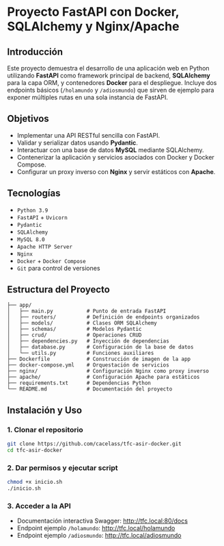 # Proyecto FastAPI con Docker, SQLAlchemy y Nginx/Apache

## Introducción

Este proyecto demuestra el desarrollo de una aplicación web en Python utilizando **FastAPI** como framework principal de backend, **SQLAlchemy** para la capa ORM, y contenedores **Docker** para el despliegue. Incluye dos endpoints básicos (`/holamundo` y `/adiosmundo`) que sirven de ejemplo para exponer múltiples rutas en una sola instancia de FastAPI.

## Objetivos

* Implementar una API RESTful sencilla con FastAPI.
* Validar y serializar datos usando **Pydantic**.
* Interactuar con una base de datos **MySQL** mediante SQLAlchemy.
* Contenerizar la aplicación y servicios asociados con Docker y Docker Compose.
* Configurar un proxy inverso con **Nginx** y servir estáticos con **Apache**.

## Tecnologías

* `Python 3.9`
* `FastAPI` + `Uvicorn`
* `Pydantic`
* `SQLAlchemy`
* `MySQL 8.0`
* `Apache HTTP Server`
* `Nginx`
* `Docker` + `Docker Compose`
* `Git` para control de versiones

## Estructura del Proyecto

```text
├── app/
│   ├── main.py           # Punto de entrada FastAPI
│   ├── routers/          # Definición de endpoints organizados
│   ├── models/           # Clases ORM SQLAlchemy
│   ├── schemas/          # Modelos Pydantic
│   ├── crud/             # Operaciones CRUD
│   ├── dependencies.py   # Inyección de dependencias
│   ├── database.py       # Configuración de la base de datos
│   └── utils.py          # Funciones auxiliares
├── Dockerfile            # Construcción de imagen de la app
├── docker-compose.yml    # Orquestación de servicios
├── nginx/                # Configuración Nginx como proxy inverso
├── apache/               # Configuración Apache para estáticos
├── requirements.txt      # Dependencias Python
└── README.md             # Documentación del proyecto
```

## Instalación y Uso

### 1. Clonar el repositorio

```bash
git clone https://github.com/cacelass/tfc-asir-docker.git
cd tfc-asir-docker
```

### 2. Dar permisos y ejecutar script 

```bash
chmod +x inicio.sh
./inicio.sh
```

### 3. Acceder a la API

* Documentación interactiva Swagger: http://tfc.local:80/docs
* Endpoint ejemplo `/holamundo`: http://tfc.local/holamundo
* Endpoint ejemplo `/adiosmundo`: http://tfc.local/adiosmundo


